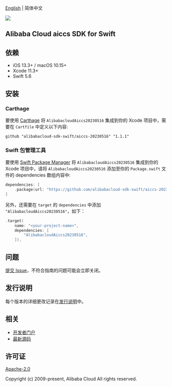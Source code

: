 [English](README.md) | 简体中文

![](https://aliyunsdk-pages.alicdn.com/icons/AlibabaCloud.svg)

## Alibaba Cloud aiccs SDK for Swift

## 依赖

- iOS 13.3+ / macOS 10.15+
- Xcode 11.3+
- Swift 5.6

## 安装

### Carthage

要使用 [Carthage](https://github.com/Carthage/Carthage) 将 `AlibabacloudAiccs20230516` 集成到你的 Xcode 项目中，需要在 `Cartfile` 中定义以下内容:

```ogdl
github "alibabacloud-sdk-swift/aiccs-20230516" "1.1.1"
```

### Swift 包管理工具

要使用 [Swift Package Manager](https://swift.org/package-manager/) 将 `AlibabacloudAiccs20230516` 集成到你的 Xcode 项目中，请将 `AlibabacloudAiccs20230516` 添加至你的 `Package.swift` 文件的 dependencies 数组内容中:

```swift
dependencies: [
    .package(url: "https://github.com/alibabacloud-sdk-swift/aiccs-20230516.git", from: "1.1.1")
]
```

另外，还需要在 `target` 的 `dependencies` 中添加 `"AlibabacloudAiccs20230516"`，如下：

```swift
.target(
    name: "<your-project-name>",
    dependencies: [
        "AlibabacloudAiccs20230516",
    ]),
```

## 问题

[提交 Issue](https://github.com/alibabacloud-sdk-swift/aiccs-20230516/issues/new)，不符合指南的问题可能会立即关闭。

## 发行说明

每个版本的详细更改记录在[发行说明](./ChangeLog.txt)中。

## 相关

* [开发者门户](https://next.api.aliyun.com/home)
* [最新源码](https://github.com/alibabacloud-sdk-swift/aiccs-20230516)

## 许可证

[Apache-2.0](http://www.apache.org/licenses/LICENSE-2.0)

Copyright (c) 2009-present, Alibaba Cloud All rights reserved.
